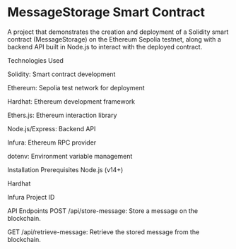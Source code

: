 # MessageStorage Smart Contract

A project that demonstrates the creation and deployment of a Solidity smart contract (MessageStorage) on the Ethereum Sepolia testnet, along with a backend API built in Node.js to interact with the deployed contract.

Technologies Used

Solidity: Smart contract development

Ethereum: Sepolia test network for deployment

Hardhat: Ethereum development framework

Ethers.js: Ethereum interaction library

Node.js/Express: Backend API

Infura: Ethereum RPC provider

dotenv: Environment variable management

Installation
Prerequisites
Node.js (v14+)

Hardhat

Infura Project ID


API Endpoints
POST /api/store-message: Store a message on the blockchain.

GET /api/retrieve-message: Retrieve the stored message from the blockchain.
